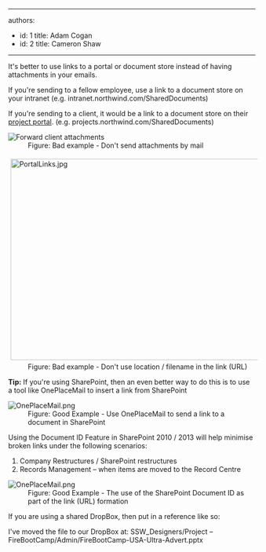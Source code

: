 

---
authors:
  - id: 1
    title: Adam Cogan
  - id: 2
    title: Cameron Shaw
---




<span class='intro'> <p>It's better to use links to a portal or document store instead of having attachments in your emails. </p>
<p>If you're sending to a fellow employee, use a link to a document store on your intranet (e.g. intranet.northwind.com/SharedDocuments) </p>
<p>If you're sending to a client, it would be a link to a document store on their <a href="/Management/Rules-To-Better-Software-Consultants-Happy-Clients/Pages/DoYouUseAProjectPageForYourTeamAndClient.aspx">project portal</a>. (e.g. projects.northwind.com/SharedDocuments)</p> </span>

<dl class="badImage"><dt> 
      <img alt="Forward client attachments" src="/Communication/RulesToBetterEmail/PublishingImages/Email_Attachment_1_small.jpg" /> 
   </dt><dd>Figure&#58; Bad example - Don't send attachments by mail </dd></dl><dl class="badImage"><dt> 
      <img width="640" height="440" alt="PortalLinks.jpg" src="/Communication/RulesToBetterEmail/Documents/PortalLinks.jpg" style="height&#58;410px;margin&#58;5px;width&#58;610px;" /> 
   </dt><dd>Figure&#58; Bad example - Don't use location / filename in the link (URL)</dd></dl><p> 
   <strong>Tip&#58;</strong> If you're using SharePoint, then an even better way to do this is to use a tool like OnePlaceMail to insert a link from SharePoint</p><dl class="goodImage"><dt> 
      <img alt="OnePlaceMail.png" src="/Communication/RulesToBetterEmail/PublishingImages/insert_link_in_email_to_sharePoint_item-png.png" /> 
   </dt><dd>Figure&#58; Good Example - Use OnePlaceMail to send a link to a document in SharePoint</dd></dl><p>Using the Document ID Feature in SharePoint 2010 / 2013 will help minimise broken links under the following scenarios&#58;</p><ol><li>Company Restructures / SharePoint restructures</li><li>Records Management – when items are moved to the Record Centre</li></ol><dl class="goodImage"><dt> 
      <img alt="OnePlaceMail.png" src="/Communication/RulesToBetterEmail/PublishingImages/insert_link_in_email_to_sharePoint_item_with_document_id-png.png" /> 
   </dt><dd>Figure&#58; Good Example - The use of the SharePoint Document ID as part of the link (URL) formation</dd></dl><p>If you are using a shared DropBox, then put in a reference like so&#58;</p><p class="ssw15-rteElement-CodeArea">​​I've moved the file to our DropBox at&#58;​ SSW_Designers/Project – FireBootCamp/Admin/FireBootCamp-USA-Ultra-Advert.pptx</p>


